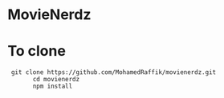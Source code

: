 # MovieNerdz

<h1>To clone </h1>
<code> git clone https://github.com/MohamedRaffik/movienerdz.git 
       cd movienerdz
       npm install
</code>
       
